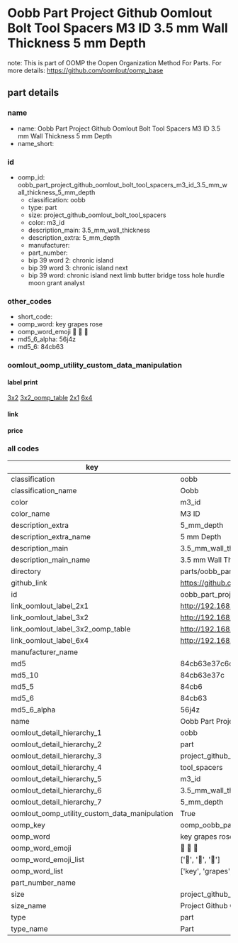 # Oobb Part Project Github Oomlout Bolt Tool Spacers M3 ID 3.5 mm Wall Thickness 5 mm Depth  

note: This is part of OOMP the Oopen Organization Method For Parts. For more details: https://github.com/oomlout/oomp_base

##  part details
  







### name
* name: Oobb Part Project Github Oomlout Bolt Tool Spacers M3 ID 3.5 mm Wall Thickness 5 mm Depth
* name_short: 
### id
* oomp_id: oobb_part_project_github_oomlout_bolt_tool_spacers_m3_id_3.5_mm_wall_thickness_5_mm_depth
  * classification: oobb
  * type: part
  * size: project_github_oomlout_bolt_tool_spacers
  * color: m3_id
  * description_main: 3.5_mm_wall_thickness
  * description_extra: 5_mm_depth
  * manufacturer: 
  * part_number: 
  * bip 39 word 2: chronic island
  * bip 39 word 3: chronic island next
  * bip 39 word: chronic island next limb butter bridge toss hole hurdle moon grant analyst

### other_codes
* short_code: 
* oomp_word: key grapes rose
* oomp_word_emoji :key: :grapes: :rose:
* md5_6_alpha: 56j4z
* md5_6: 84cb63






### oomlout_oomp_utility_custom_data_manipulation
#### label print
[3x2](http://192.168.1.245:1112/?label=oomp%2056j4z)
[3x2_oomp_table](http://192.168.1.108:1112/?label=oomp%2056j4z)
[2x1](http://192.168.1.242:1112/?label=oomp%2056j4z)
[6x4](http://192.168.1.55:1112/?label=oomp%2056j4z)    

#### link

                              

#### price







### all codes 
| key | value |  
| --- | --- |  
| classification | oobb |  
| classification_name | Oobb |  
| color | m3_id |  
| color_name | M3 ID |  
| description_extra | 5_mm_depth |  
| description_extra_name | 5 mm Depth |  
| description_main | 3.5_mm_wall_thickness |  
| description_main_name | 3.5 mm Wall Thickness |  
| directory | parts/oobb_part_project_github_oomlout_bolt_tool_spacers_m3_id_3.5_mm_wall_thickness_5_mm_depth |  
| github_link | https://github.com/oomlout/oomlout_oomp_part_src/tree/main/parts/oobb_part_project_github_oomlout_bolt_tool_spacers_m3_id_3.5_mm_wall_thickness_5_mm_depth |  
| id | oobb_part_project_github_oomlout_bolt_tool_spacers_m3_id_3.5_mm_wall_thickness_5_mm_depth |  
| link_oomlout_label_2x1 | http://192.168.1.242:1112/?label=oomp%2056j4z |  
| link_oomlout_label_3x2 | http://192.168.1.245:1112/?label=oomp%2056j4z |  
| link_oomlout_label_3x2_oomp_table | http://192.168.1.108:1112/?label=oomp%2056j4z |  
| link_oomlout_label_6x4 | http://192.168.1.55:1112/?label=oomp%2056j4z |  
| manufacturer_name |  |  
| md5 | 84cb63e37c6cbcb46f0fa81d2a9d9943 |  
| md5_10 | 84cb63e37c |  
| md5_5 | 84cb6 |  
| md5_6 | 84cb63 |  
| md5_6_alpha | 56j4z |  
| name | Oobb Part Project Github Oomlout Bolt Tool Spacers M3 ID 3.5 mm Wall Thickness 5 mm Depth |  
| oomlout_detail_hierarchy_1 | oobb |  
| oomlout_detail_hierarchy_2 | part |  
| oomlout_detail_hierarchy_3 | project_github_bolt |  
| oomlout_detail_hierarchy_4 | tool_spacers |  
| oomlout_detail_hierarchy_5 | m3_id |  
| oomlout_detail_hierarchy_6 | 3.5_mm_wall_thickness |  
| oomlout_detail_hierarchy_7 | 5_mm_depth |  
| oomlout_oomp_utility_custom_data_manipulation | True |  
| oomp_key | oomp_oobb_part_project_github_oomlout_bolt_tool_spacers_m3_id_3.5_mm_wall_thickness_5_mm_depth |  
| oomp_word | key grapes rose |  
| oomp_word_emoji | :key: :grapes: :rose: |  
| oomp_word_emoji_list | [':key:', ':grapes:', ':rose:'] |  
| oomp_word_list | ['key', 'grapes', 'rose'] |  
| part_number_name |  |  
| size | project_github_oomlout_bolt_tool_spacers |  
| size_name | Project Github Oomlout Bolt Tool Spacers |  
| type | part |  
| type_name | Part |  
